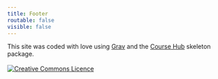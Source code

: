 ```yaml
---
title: Footer
routable: false
visible: false
---
```

This site was <i class="fa fa-code" aria-hidden="true" title="Coded"></i><span class="sr-only">coded</span> with <i class="fa fa-heart" aria-hidden="true" title="Love"></i><span class="sr-only">love</span> using <a href="http://getgrav.org">Grav</a> and the [Course Hub](http://www.hibbittsdesign.org/blog/posts/2016-02-12-grav-course-hub-getting-started-guide) skeleton package.<br><br><a rel="license" href="http://creativecommons.org/licenses/by-sa/4.0/"><img alt="Creative Commons Licence" style="border-width:0" src="https://i.creativecommons.org/l/by-sa/4.0/88x31.png" /></a>
